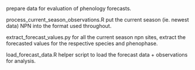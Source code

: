 prepare data for evaluation of phenology forecasts.


process_current_season_observations.R
    put the current season (ie. newest data) NPN into the format used throughout.

extract_forecast_values.py
    for all the current season npn sites, extract the forecasted values for the
    respective species and phenophase.

load_forecast_data.R
    helper script to load the forecast data + observations for analysis.
